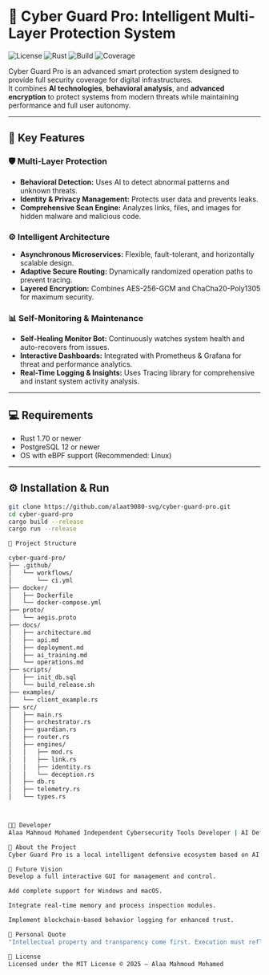 # 🧩 Cyber Guard Pro: Intelligent Multi-Layer Protection System

![License](https://img.shields.io/badge/license-MIT-blue.svg)
![Rust](https://img.shields.io/badge/rust-1.70%2B-orange.svg)
![Build](https://img.shields.io/github/actions/workflow/status/alaat9080-svg/cyber-guard-pro/rust.yml?branch=main)
![Coverage](https://img.shields.io/codecov/c/github/alaat9080-svg/cyber-guard-pro?token=XXXXX)

Cyber Guard Pro is an advanced smart protection system designed to provide full security coverage for digital infrastructures.  
It combines **AI technologies**, **behavioral analysis**, and **advanced encryption** to protect systems from modern threats while maintaining performance and full user autonomy.

---

## 🧠 Key Features

### 🛡️ Multi-Layer Protection
- **Behavioral Detection:** Uses AI to detect abnormal patterns and unknown threats.  
- **Identity & Privacy Management:** Protects user data and prevents leaks.  
- **Comprehensive Scan Engine:** Analyzes links, files, and images for hidden malware and malicious code.

### ⚙️ Intelligent Architecture
- **Asynchronous Microservices:** Flexible, fault-tolerant, and horizontally scalable design.  
- **Adaptive Secure Routing:** Dynamically randomized operation paths to prevent tracing.  
- **Layered Encryption:** Combines AES-256-GCM and ChaCha20-Poly1305 for maximum security.

### 📊 Self-Monitoring & Maintenance
- **Self-Healing Monitor Bot:** Continuously watches system health and auto-recovers from issues.  
- **Interactive Dashboards:** Integrated with Prometheus & Grafana for threat and performance analytics.  
- **Real-Time Logging & Insights:** Uses Tracing library for comprehensive and instant system activity analysis.

---

## 💻 Requirements

- Rust 1.70 or newer  
- PostgreSQL 12 or newer  
- OS with eBPF support (Recommended: Linux)

---

## ⚙️ Installation & Run

```bash
git clone https://github.com/alaat9080-svg/cyber-guard-pro.git
cd cyber-guard-pro
cargo build --release
cargo run --release

📁 Project Structure

cyber-guard-pro/
├── .github/
│   └── workflows/
│       └── ci.yml
├── docker/
│   ├── Dockerfile
│   └── docker-compose.yml
├── proto/
│   └── aegis.proto
├── docs/
│   ├── architecture.md
│   ├── api.md
│   ├── deployment.md
│   ├── ai_training.md
│   └── operations.md
├── scripts/
│   ├── init_db.sql
│   └── build_release.sh
├── examples/
│   └── client_example.rs
├── src/
│   ├── main.rs
│   ├── orchestrator.rs
│   ├── guardian.rs
│   ├── router.rs
│   ├── engines/
│   │   ├── mod.rs
│   │   ├── link.rs
│   │   ├── identity.rs
│   │   └── deception.rs
│   ├── db.rs
│   ├── telemetry.rs
│   └── types.rs



👨‍💻 Developer
Alaa Mahmoud Mohamed Independent Cybersecurity Tools Developer | AI Defensive Systems Engineer 📍 Giza, Egypt 📧 alaat9080@gmail.com 🌐 LinkedIn 💻 GitHub

🧾 About the Project
Cyber Guard Pro is a local intelligent defensive ecosystem based on AI and complete privacy, with no external or cloud dependencies. Its goal is to empower users to build self-contained, privacy-respecting security systems using open-source and fully documented code.

🚀 Future Vision
Develop a full interactive GUI for management and control.

Add complete support for Windows and macOS.

Integrate real-time memory and process inspection modules.

Implement blockchain-based behavior logging for enhanced trust.

💬 Personal Quote
"Intellectual property and transparency come first. Execution must reflect the original idea with precision." — Alaa Mahmoud Mohamed

📄 License
Licensed under the MIT License © 2025 — Alaa Mahmoud Mohamed
